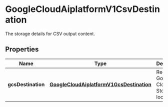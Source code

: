 

# GoogleCloudAiplatformV1CsvDestination

The storage details for CSV output content.

## Properties

| Name | Type | Description | Notes |
|------------ | ------------- | ------------- | -------------|
|**gcsDestination** | [**GoogleCloudAiplatformV1GcsDestination**](GoogleCloudAiplatformV1GcsDestination.md) | Required. Google Cloud Storage location. |  [optional] |



